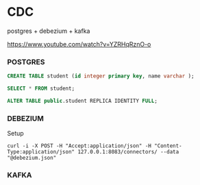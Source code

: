 # CDC
postgres + debezium + kafka

https://www.youtube.com/watch?v=YZRHqRznO-o

### POSTGRES

```sql
CREATE TABLE student (id integer primary key, name varchar );

SELECT * FROM student;

ALTER TABLE public.student REPLICA IDENTITY FULL;
```


### DEBEZIUM

Setup
```shell
curl -i -X POST -H "Accept:application/json" -H "Content-Type:application/json" 127.0.0.1:8083/connectors/ --data "@debezium.json"
```

### KAFKA
